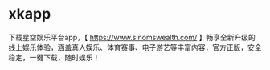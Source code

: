 # xkapp
下载星空娱乐平台app，【 https://www.sinomswealth.com/ 】畅享全新升级的线上娱乐体验，涵盖真人娱乐、体育赛事、电子游艺等丰富内容，官方正版，安全稳定，一键下载，随时娱乐！
